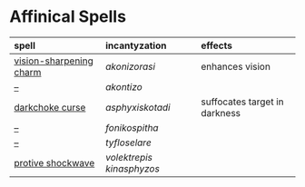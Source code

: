 # Affinical Spells

| spell | incantyzation | effects |
| :---- | :------------ | :------ |
| [vision-sharpening charm](spells/akonizorasi.md) | *akonizorasi* | enhances vision |
| [–](spells/akontizo.md) | *akontizo* | |
| [darkchoke curse](spells/asphyxiskotadi.md) | *asphyxiskotadi* | suffocates target in darkness |
| [–](fonikospitha.md) | *fonikospitha* | |
| [–](spells/tyfloselare.md) | *tyfloselare* | |
| [protive shockwave](spells/volektrepis%20kinasphyzos.md) | *volektrepis kinasphyzos* | |
